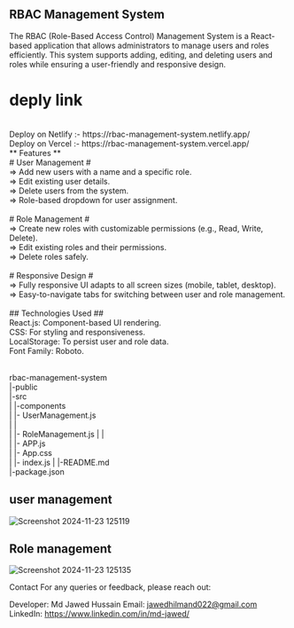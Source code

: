
## RBAC Management System ##

The RBAC (Role-Based Access Control) Management System is a React-based application that allows administrators to manage users and roles efficiently. This system supports adding, editing, and deleting users and roles while ensuring a user-friendly and responsive design.
</br>
# deply link
</br>
  Deploy on Netlify :- https://rbac-management-system.netlify.app/
  </br>
  Deploy on Vercel :-  https://rbac-management-system.vercel.app/
  </br>
** Features **
</br>
# User Management #
</br>
=> Add new users with a name and a specific role.
</br>
=> Edit existing user details.
</br>
=> Delete users from the system.
</br>
=> Role-based dropdown for user assignment.
</br>
</br>
# Role Management #
</br>
=> Create new roles with customizable permissions (e.g., Read, Write, Delete).
</br>
=> Edit existing roles and their permissions.
</br>
=> Delete roles safely.
</br>
</br>
# Responsive Design #
</br>
=> Fully responsive UI adapts to all screen sizes (mobile, tablet, desktop).
</br>
=> Easy-to-navigate tabs for switching between user and role management.
</br>
</br>
## Technologies Used ##
</br>
React.js: Component-based UI rendering.
</br>
CSS: For styling and responsiveness.
</br>
LocalStorage: To persist user and role data.
</br>
Font Family: Roboto.
</br></br>


rbac-management-system
</br>
|-public
</br>
|-src
</br>
|  |-components
</br>
|  |- UserManagement.js
</br> 
|  |
</br>
|  |- RoleManagement.js
|  |
</br>
|  |- APP.js
 </br>
|  |- App.css
 </br>
|  |- index.js
|
|-README.md
</br>
|-package.json

## user management 
![Screenshot 2024-11-23 125119](https://github.com/user-attachments/assets/53fcb212-ba6c-4805-81ed-6263e708537c)

## Role management

![Screenshot 2024-11-23 125135](https://github.com/user-attachments/assets/09fb6313-94f2-4e2f-bab6-0df646decf67)

Contact
For any queries or feedback, please reach out:

Developer: Md Jawed Hussain
Email: jawedhilmand022@gmail.com
LinkedIn: https://www.linkedin.com/in/md-jawed/

